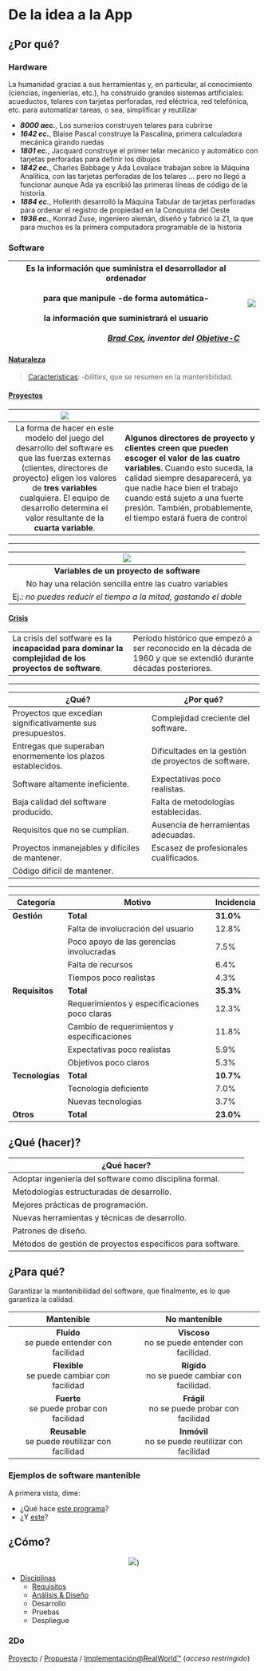 # De la idea a la App

## ¿Por qué?

### Hardware

La humanidad gracias a sus herramientas y, en particular, al conocimiento (ciencias, ingenierías, etc.), ha construido grandes sistemas artificiales: acueductos, telares con tarjetas perforadas, red eléctrica, red telefónica, etc.​ para automatizar tareas, o sea, simplificar y reutilizar

- ***8000 aec.***, Los sumerios construyen telares para cubrirse
- ***1642 ec.***, Blaise Pascal construye la Pascalina, primera calculadora mecánica girando ruedas
- ***1801 ec.***, Jacquard construye el primer telar mecánico y automático con tarjetas perforadas para definir los dibujos
- ***1842 ec.***, Charles Babbage y Ada Lovalace trabajan sobre la Máquina Analítica, con las tarjetas perforadas de los telares …​ pero no llegó a funcionar aunque Ada ya escribió las primeras líneas de código de la historia.
- ***1884 ec.***, Hollerith desarrolló la Máquina Tabular de tarjetas perforadas para ordenar el registro de propiedad en la Conquista del Oeste
- ***1936 ec.***, Konrad Zuse, ingeniero alemán, diseñó y fabricó la Z1, la que para muchos es la primera computadora programable de la historia

### Software

<div align=center>


|**Es la información que suministra el desarrollador al ordenador<br><br>para que manipule -de forma automática-<br><br>la información que suministrará el usuario**<br><br><div align=right>*[Brad Cox](https://keepcoding.io/blog-frr/brad-cox-creador-de-objective-c-in-memoriam/), inventor del [Objetive-C](https://es.wikipedia.org/wiki/Objective-C)*</div>|![](https://raw.githubusercontent.com/mmasias/IdSw2/main/images/modelosUML/modelosUML/sistemaDeInformacion.svg)|
|:-:|-|

</div>

#### [Naturaleza](https://github.com/mmasias/IdSw2/blob/main/temario/00-introduccion/software.md#qu%C3%A9)

> [Características](https://github.com/mmasias/IdSw2/blob/main/temario/00-introduccion/proyectosSoftware.md#caracter%C3%ADsticas-del-software): *-bilities*, que se resumen en la mantenibilidad.

#### [Proyectos](https://github.com/mmasias/IdSw2/blob/main/temario/00-introduccion/proyectosSoftware.md)

<div align=center>

|![](https://raw.githubusercontent.com/mmasias/IdSw2/main/images/modelosUML/trianguloHierro.svg)||
|:-:|-|
La forma de hacer en este modelo del juego del desarrollo del software es que las fuerzas externas (clientes, directores de proyecto) eligen los valores de **tres variables** cualquiera. El equipo de desarrollo determina el valor resultante de la **cuarta variable**.|**Algunos directores de proyecto y clientes creen que pueden escoger el valor de las cuatro variables**. Cuando esto suceda, la calidad siempre desaparecerá, ya que nadie hace bien el trabajo cuando está sujeto a una fuerte presión. También, probablemente, el tiempo estará fuera de control

</div>

---

<div align=center>

|![](https://raw.githubusercontent.com/mmasias/IdSw2/main/images/modelosUML/variablesProyectoSoftware.svg)
|:-:
|**Variables de un proyecto de software**
|No hay una relación sencilla entre las cuatro variables
|Ej.: *no puedes reducir el tiempo a la mitad, gastando el doble*

</div>

#### [Crisis](https://github.com/mmasias/IdSw2/blob/main/temario/00-introduccion/crisisSoftware.md)

<div align=center>

|||
|-|-|
|La crisis del sotfware es la **incapacidad para dominar la complejidad de los proyectos de software**.|Período histórico que empezó a ser reconocido en la década de 1960 y que se extendió durante décadas posteriores.

---

|¿Qué?|¿Por qué?|
|-|-|
|Proyectos que excedían significativamente sus presupuestos.|Complejidad creciente del software.
|Entregas que superaban enormemente los plazos establecidos.|Dificultades en la gestión de proyectos de software.
|Software altamente ineficiente.|Expectativas poco realistas.
|Baja calidad del software producido.|Falta de metodologías establecidas.
|Requisitos que no se cumplían.|Ausencia de herramientas adecuadas.
|Proyectos inmanejables y difíciles de mantener.|Escasez de profesionales cualificados.
|Código difícil de mantener.|

---

|Categoría|Motivo|Incidencia|
|-|-|-|
| **Gestión** | **Total** | **31.0%** |
|| Falta de involucración del usuario | 12.8% |
|| Poco apoyo de las gerencias involucradas | 7.5% |
|| Falta de recursos | 6.4% |
|| Tiempos poco realistas | 4.3% |
|**Requisitos** | **Total** | **35.3%** |
|| Requerimientos y especificaciones poco claras | 12.3% |
|| Cambio de requerimientos y especificaciones | 11.8% |
|| Expectativas poco realistas | 5.9% |
|| Objetivos poco claros | 5.3% |
|**Tecnologías** | **Total** | **10.7%** |
|| Tecnología deficiente | 7.0% |
|| Nuevas tecnologías | 3.7% |
|**Otros** | **Total** | **23.0%** |

</div>

## ¿Qué (hacer)?

<div align=center>

|¿Qué hacer?|
|-|
|Adoptar ingeniería del software como disciplina formal.|
|Metodologías estructuradas de desarrollo.|
|Mejores prácticas de programación.|
|Nuevas herramientas y técnicas de desarrollo.|
|Patrones de diseño.|
|Métodos de gestión de proyectos específicos para software.|

</div>

## ¿Para qué?

Garantizar la mantenibilidad del software, que finalmente, es lo que garantiza la calidad.

<div align=center>

|Mantenible|No mantenible|
|:-:|:-:|
|**Fluido**<br>se puede entender con facilidad|**Viscoso**<br>no se puede entender con facilidad.|
|**Flexible**<br>se puede cambiar con facilidad|**Rígido**<br>no se puede cambiar con facilidad.|
|**Fuerte**<br>se puede probar con facilidad|**Frágil**<br>no se puede probar con facilidad|
|**Reusable**<br>se puede reutilizar con facilidad|**Inmóvil**<br>no se puede reutilizar con facilidad|

</div>

### Ejemplos de software mantenible

A primera vista, dime:

- ¿Qué hace [este programa](https://github.com/mmasias/TicTacToe/blob/d7e522ea57daac92075da432a9193d8220b9488f/src/masiasManuel/v002/TresEnRaya.java#L17)?
- ¿Y [este](https://github.com/mmasias/carreraCaballos/blob/254866f9227f3f219ee4301752d9480a23d6a251/Carrera.java#L15)?

## ¿Cómo?

<div align=center>

![](https://raw.githubusercontent.com/mmasias/IdSw2/main/images/modelosUML/modelosUML/software.svg))

</div>

- [Disciplinas](https://github.com/mmasias/PRG1/blob/main/temario/00001-disciplinasSw.md#c%C3%B3mo)
  - [Requisitos](https://github.com/mmasias/IdSw1/blob/main/temario/disciplinaDeRequisitos.md)
  - [Análisis & Diseño](https://github.com/mmasias/IdSw2/blob/main/temario/01-dise%C3%B1o/README.md#qu%C3%A9)
  - Desarrollo
  - Pruebas
  - Despliegue

### 2Do

[Proyecto](https://github.com/mmasias/appAsistencia) / [Propuesta](https://docs.google.com/spreadsheets/d/1x-yogkX8PaZd5ji-bAdWF95jG7YkhWLudH7tGetoVlM/edit?usp=sharing) / [Implementación@RealWorld™](https://docs.google.com/spreadsheets/d/1hp7n4bUOh9HELtgLSycLTZDjHgT8bXhPgQcY36_3fdQ/edit?gid=1106865299#gid=1106865299) (*acceso restringido*)
